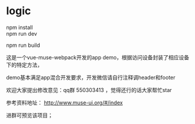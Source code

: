 # logic
npm install  
npm run dev

npm run build

这是一个vue-muse-webpack开发的app demo，根据访问设备封装了相应设备下的特定方法，

demo基本满足app混合开发要求，开发微信请自行注释调header和footer

欢迎大家提出修改意见：qq群 550303413 ，觉得还行的话大家帮忙star

参考资料地址：
http://www.muse-ui.org/#/index

进群可预览该项目；
